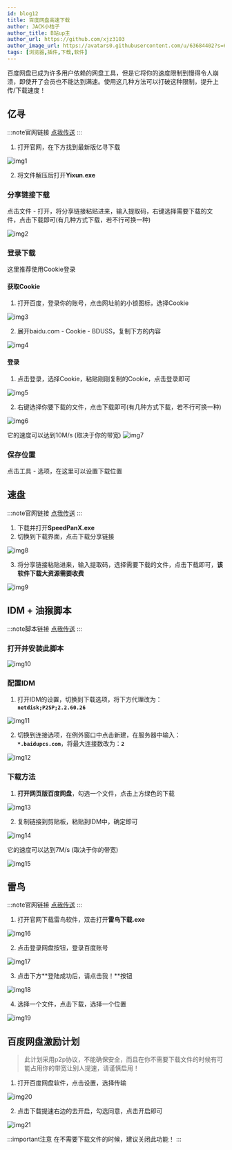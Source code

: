 ```yaml
---
id: blog12
title: 百度网盘高速下载
author: JACK小桔子
author_title: B站up主
author_url: https://github.com/xjz3103
author_image_url: https://avatars0.githubusercontent.com/u/63684402?s=60&v=4
tags: [浏览器,插件,下载,软件]
---
```

百度网盘已成为许多用户依赖的网盘工具，但是它将你的速度限制到慢得令人崩溃，即使开了会员也不能达到满速。使用这几种方法可以打破这种限制，提升上传/下载速度！
<!--truncate-->
## 亿寻
:::note官网链接
[点我传送](https://yixun.writeas.com/yi-xun)
:::

1. 打开官网，在下方找到最新版亿寻下载

![img1](https://s1.ax1x.com/2020/07/19/UfCakt.png "© JACK小桔子")

2. 将文件解压后打开**Yixun.exe**

### 分享链接下载
点击文件 - 打开，将分享链接粘贴进来，输入提取码，右键选择需要下载的文件，点击下载即可(有几种方式下载，若不行可换一种)

![img2](https://s1.ax1x.com/2020/07/20/UfO8uq.gif "© JACK小桔子")

### 登录下载
这里推荐使用Cookie登录
#### 获取Cookie
1. 打开百度，登录你的账号，点击网址前的小锁图标，选择Cookie

![img3](https://s1.ax1x.com/2020/07/20/UfvVD1.png "© JACK小桔子")

2. 展开baidu.com - Cookie - BDUSS，复制下方的内容

![img4](https://s1.ax1x.com/2020/07/20/UfxpqI.png "© JACK小桔子")

#### 登录
1. 点击登录，选择Cookie，粘贴刚刚复制的Cookie，点击登录即可

![img5](https://s1.ax1x.com/2020/07/20/UfxfTP.png "© JACK小桔子")

2. 右键选择你要下载的文件，点击下载即可(有几种方式下载，若不行可换一种)

![img6](https://s1.ax1x.com/2020/07/20/UhSFgg.png "© JACK小桔子")

它的速度可以达到10M/s (取决于你的带宽)
![img7](https://s1.ax1x.com/2020/07/20/UhSyqA.png "© JACK小桔子")

### 保存位置
点击工具 - 选项，在这里可以设置下载位置

## 速盘

:::note官网链接
[点我传送](http://www.supanx.com/)
:::

1. 下载并打开**SpeedPanX.exe**
2. 切换到下载界面，点击下载分享链接

![img8](https://s1.ax1x.com/2020/07/20/UhA3He.png "© JACK小桔子")

3. 将分享链接粘贴进来，输入提取码，选择需要下载的文件，点击下载即可，**该软件下载大资源需要收费**

![img9](https://s1.ax1x.com/2020/07/20/UhAxbD.png "© JACK小桔子")

## IDM + 油猴脚本
:::note脚本链接
[点我传送](https://greasyfork.org/zh-CN/scripts/403991-%E7%99%BE%E5%BA%A6%E7%BD%91%E7%9B%98%E7%9B%B4%E9%93%BE%E6%8F%90%E5%8F%96-%E5%A4%9A%E9%80%89)
:::

### 打开并安装此脚本

![img10](https://s1.ax1x.com/2020/07/21/U5vfcF.png "© JACK小桔子")

### 配置IDM
1. 打开IDM的设置，切换到下载选项，将下方代理改为：**`netdisk;P2SP;2.2.60.26`**

![img11](https://s1.ax1x.com/2020/07/21/U5zjwd.png "© JACK小桔子")

2. 切换到连接选项，在例外窗口中点击新建，在服务器中输入：**`*.baidupcs.com`**，将最大连接数改为：**`2`**

![img12](https://s1.ax1x.com/2020/07/21/UIp18P.png "© JACK小桔子")

### 下载方法
1. **打开网页版百度网盘**，勾选一个文件，点击上方绿色的下载

![img13](https://s1.ax1x.com/2020/07/21/UI9ezV.png "© JACK小桔子")

2. 复制链接到剪贴板，粘贴到IDM中，确定即可

![img14](https://s1.ax1x.com/2020/07/21/UI9zk9.png "© JACK小桔子")

它的速度可以达到7M/s (取决于你的带宽)

![img15](https://s1.ax1x.com/2020/07/21/UIPqZF.png "© JACK小桔子")

## 雷鸟
:::note官网链接
[点我传送](http://www.thunderbird.bar/)
:::

1. 打开官网下载雷鸟软件，双击打开**雷鸟下载.exe**

![img16](https://s1.ax1x.com/2020/07/25/UzMaQg.png "© JACK小桔子")

2. 点击登录网盘按钮，登录百度账号

![img17](https://s1.ax1x.com/2020/07/25/UzMdyQ.png "© JACK小桔子")

3. 点击下方**登陆成功后，请点击我！**按钮

![img18](https://s1.ax1x.com/2020/07/25/UzMBes.png "© JACK小桔子")

4. 选择一个文件，点击下载，选择一个位置

![img19](https://s1.ax1x.com/2020/07/25/UzMwLj.png "© JACK小桔子")

## 百度网盘激励计划
> 此计划采用p2p协议，不能确保安全，而且在你不需要下载文件的时候有可能占用你的带宽让别人提速，请谨慎启用！

1. 打开百度网盘软件，点击设置，选择传输

![img20](https://s1.ax1x.com/2020/07/20/UhEzQ0.png "© JACK小桔子")

2. 点击下载提速右边的去开启，勾选同意，点击开启即可

![img21](https://s1.ax1x.com/2020/07/20/UhV4k4.png "© JACK小桔子")

:::important注意
在不需要下载文件的时候，建议关闭此功能！
:::